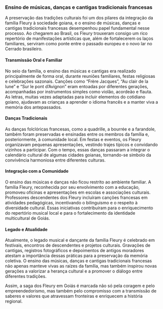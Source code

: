 ### Ensino de músicas, danças e cantigas tradicionais francesas

A preservação das tradições culturais foi um dos pilares da integração da família Fleury à sociedade goiana, e o ensino de músicas, danças e cantigas tradicionais francesas desempenhou papel fundamental nesse processo. Ao chegarem ao Brasil, os Fleury trouxeram consigo um rico repertório de manifestações artísticas que, além de fortalecerem os laços familiares, serviram como ponte entre o passado europeu e o novo lar no Cerrado brasileiro.

#### Transmissão Oral e Familiar

No seio da família, o ensino das músicas e cantigas era realizado principalmente de forma oral, durante reuniões familiares, festas religiosas e celebrações sazonais. Canções como “Frère Jacques”, “Au clair de la lune” e “Sur le pont d’Avignon” eram entoadas por diferentes gerações, acompanhadas por instrumentos simples como violão, acordeão e flauta. As letras, muitas vezes adaptadas para incluir elementos do cotidiano goiano, ajudavam as crianças a aprender o idioma francês e a manter viva a memória dos antepassados.

#### Danças Tradicionais

As danças folclóricas francesas, como a quadrille, a bourrée e a farandole, também foram preservadas e ensinadas entre os membros da família e, posteriormente, à comunidade local. Em festas e eventos, os Fleury organizavam pequenas apresentações, vestindo trajes típicos e convidando vizinhos a participar. Com o tempo, essas danças passaram a integrar o calendário cultural de algumas cidades goianas, tornando-se símbolo da convivência harmoniosa entre diferentes culturas.

#### Integração com a Comunidade

O ensino das músicas e danças não ficou restrito ao ambiente familiar. A família Fleury, reconhecida por seu envolvimento com a educação, promoveu oficinas e apresentações em escolas e associações culturais. Professores descendentes dos Fleury incluíram canções francesas em atividades pedagógicas, incentivando o bilinguismo e o respeito à diversidade cultural. Essas iniciativas contribuíram para o enriquecimento do repertório musical local e para o fortalecimento da identidade multicultural de Goiás.

#### Legado e Atualidade

Atualmente, o legado musical e dançante da família Fleury é celebrado em festivais, encontros de descendentes e projetos culturais. Gravações de cantigas, registros fotográficos e depoimentos de antigos moradores atestam a importância dessas práticas para a preservação da memória coletiva. O ensino das músicas, danças e cantigas tradicionais francesas não apenas manteve vivas as raízes da família, mas também inspirou novas gerações a valorizar a herança cultural e a promover o diálogo entre diferentes tradições.

Assim, a saga dos Fleury em Goiás é marcada não só pela coragem e pelo empreendedorismo, mas também pelo compromisso com a transmissão de saberes e valores que atravessam fronteiras e enriquecem a história regional.